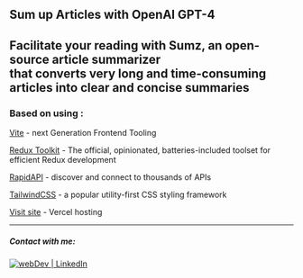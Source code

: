 ## Sum up Articles with OpenAI GPT-4

##  Facilitate your reading with Sumz, an open-source article summarizer  <br>that converts very long and time-consuming articles into clear and concise summaries
### Based on using : 

[Vite](https://vitejs.dev/) - next Generation Frontend Tooling

[Redux Toolkit](https://redux-toolkit.js.org/) - The official, opinionated, batteries-included toolset for efficient Redux development

[RapidAPI](https://rapidapi.com/hub) - discover and connect to thousands of APIs


[TailwindCSS](https://tailwindcss.com/) - a popular utility-first CSS styling framework


[Visit site](https://summarization-with-ai.vercel.app/) - Vercel hosting


---

##### Contact with me: 
[<img alt="webDev | LinkedIn" src="https://img.shields.io/badge/linkedin-0077B5.svg?&style=for-the-badge&logo=linkedin&logoColor=white" />][linkedin]

[linkedin]: https://www.linkedin.com/in/sergiy-antonyuk/
